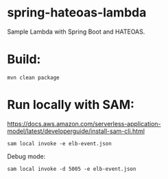 # spring-hateoas-lambda
Sample Lambda with Spring Boot and HATEOAS.

# Build:
```
mvn clean package
```

# Run locally with SAM:

https://docs.aws.amazon.com/serverless-application-model/latest/developerguide/install-sam-cli.html


```
sam local invoke -e elb-event.json
```

Debug mode:
```
sam local invoke -d 5005 -e elb-event.json
```
